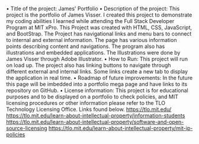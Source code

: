 •	Title of the project: James' Portfolio
•	Description of the project: This project is the portfolio of James Visser. I created this project to demonstrate my coding abilities I learned while attending the Full Stack Developer Program at MIT xPro. This Project was created with HTML, CSS, JavaScript, and BootStrap. The Project has navigational links and menu bars to connect to internal and external information. The page has various information points describing content and navigations. The program also has illustrations and embedded applications. The Illustrations were done by James Visser through Adobe Illustrator. 
•	How to Run: This project will run on load up. The project also has linking buttons to navigate through different external and internal links. Some links create a new tab to display the application in real time. 
•	Roadmap of future improvements: In the future this page will be imbedded into a portfolio mega page and have links to its repository on GitHub. 
•	License information: This project is for educational purposes and to be displayed on a portfolio to check policies, and MIT licensing procedures or other information please refer to the TLO Technology Licensing Office. Links found below.
https://tlo.mit.edu/
https://tlo.mit.edu/learn-about-intellectual-property/information-students
https://tlo.mit.edu/learn-about-intellectual-property/software-and-open-source-licensing
https://tlo.mit.edu/learn-about-intellectual-property/mit-ip-policies
